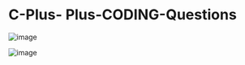 # C-Plus- Plus-CODING-Questions

![image](https://github.com/user-attachments/assets/818c36d1-6fe9-4840-b3ae-3da333e1c4a0)



![image](https://github.com/user-attachments/assets/2f8e23ba-130b-4ea8-9ad6-cf7c64017ead)

